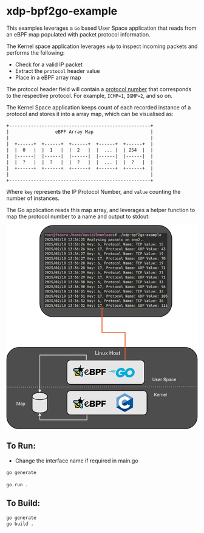 # xdp-bpf2go-example

This examples leverages a `Go` based User Space application that reads from an eBPF map populated with packet protocol information.

The Kernel space application leverages `xdp` to inspect incoming packets and performs the following:

* Check for a valid IP packet
* Extract the `protocol` header value
* Place in a eBPF array map

The protocol header field will contain a [protocol number](https://en.wikipedia.org/wiki/List_of_IP_protocol_numbers) that corresponds to the respective protocol. For example, `ICMP=1`, `IGMP=2`, and so on. 

The Kernel Space application keeps count of each recorded instance of a protocol and stores it into a array map, which can be visualised as:

```
+----------------------------------------------------+
|                 eBPF Array Map                     |
|                                                    |
|  +------+  +------+  +------+  +------+  +------+  |
|  |  0   |  |  1   |  |  2   |  |  ... |  | 254  |  |
|  |------|  |------|  |------|  |------|  |------|  |
|  |  ?   |  |  ?   |  |  ?   |  |  ... |  |  ?   |  |
|  +------+  +------+  +------+  +------+  +------+  |
|                                                    |
+----------------------------------------------------+
```

Where `key` represents the IP Protocol Number, and `value` counting the number of instances.

The Go application reads this map array, and leverages a helper function to map the protocol number to a name and output to stdout:

![Diagram depicting ebpf kernel and user land applications](ebpf-diagram.png)

## To Run:

* Change the interface name if required in main.go

```
go generate

go run .
```

## To Build:

```
go generate 
go build .
```